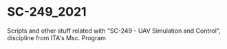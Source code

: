 # SC-249_2021
 Scripts and other stuff related with "SC-249 - UAV Simulation and Control", discipline from ITA's Msc. Program
